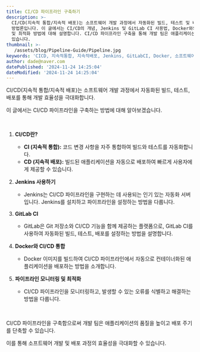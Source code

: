 ```yaml
---
title: CI/CD 파이프라인 구축하기
description: >-
  CI/CD(지속적 통합/지속적 배포)는 소프트웨어 개발 과정에서 자동화된 빌드, 테스트 및 배포를 통해 개발 효율성을 극대화하는
  방법론입니다. 이 글에서는 CI/CD의 개념, Jenkins 및 GitLab CI 사용법, Docker와의 통합, 그리고 파이프라인 모니터링
  및 최적화 방법에 대해 설명합니다. CI/CD 파이프라인 구축을 통해 개발 팀은 애플리케이션 품질을 향상시키고 배포 주기를 단축할 수
  있습니다. 
thumbnail: >-
   /assets/blog/Pipeline-Guide/Pipeline.jpg
keywords: 'CICD, 지속적통합, 지속적배포, Jenkins, GitLabCI, Docker, 소프트웨어개발, 자동화, 파이프라인모니터링, 개발효율성'
author: dade@naver.com
datePublished: '2024-11-24 14:25:04'
dateModified: '2024-11-24 14:25:04'
---
```


CI/CD(지속적 통합/지속적 배포)는 소프트웨어 개발 과정에서 자동화된 빌드, 테스트, 배포를 통해 개발 효율성을 극대화합니다.

이 글에서는 CI/CD 파이프라인을 구축하는 방법에 대해 알아보겠습니다.

&nbsp;

1. **CI/CD란?**

   * **CI (지속적 통합):** 코드 변경 사항을 자주 통합하여 빌드와 테스트를 자동화합니다.
   * **CD (지속적 배포):** 빌드된 애플리케이션을 자동으로 배포하여 빠르게 사용자에게 제공할 수 있습니다.

2. **Jenkins 사용하기**
   * Jenkins는 CI/CD 파이프라인을 구현하는 데 사용되는 인기 있는 자동화 서버입니다. Jenkins를 설치하고 파이프라인을 설정하는 방법을 다룹니다.
3. **GitLab CI**
   * GitLab은 Git 저장소와 CI/CD 기능을 함께 제공하는 플랫폼으로, GitLab CI를 사용하여 자동화된 빌드, 테스트, 배포를 설정하는 방법을 설명합니다.
4. **Docker와 CI/CD 통합**
   * Docker 이미지를 빌드하여 CI/CD 파이프라인에서 자동으로 컨테이너화된 애플리케이션을 배포하는 방법을 소개합니다.
5. **파이프라인 모니터링 및 최적화**
   * CI/CD 파이프라인을 모니터링하고, 발생할 수 있는 오류를 식별하고 해결하는 방법을 다룹니다.

&nbsp;

CI/CD 파이프라인을 구축함으로써 개발 팀은 애플리케이션의 품질을 높이고 배포 주기를 단축할 수 있습니다.

이를 통해 소프트웨어 개발 및 배포 과정의 효율성을 극대화할 수 있습니다.